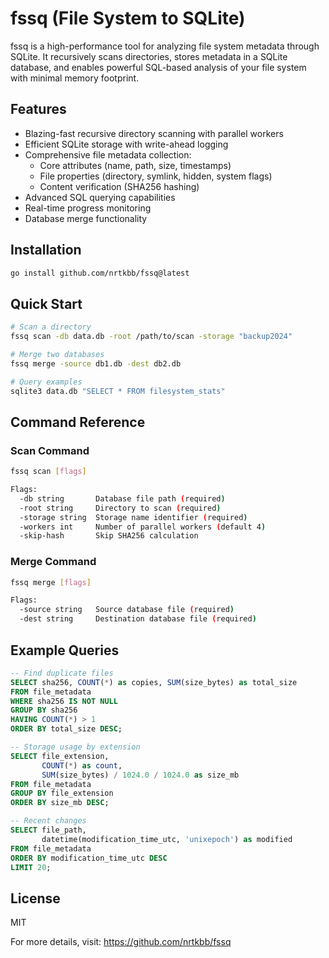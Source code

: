 # fssq (File System to SQLite)

fssq is a high-performance tool for analyzing file system metadata through SQLite. It recursively scans directories, stores metadata in a SQLite database, and enables powerful SQL-based analysis of your file system with minimal memory footprint.

## Features

- Blazing-fast recursive directory scanning with parallel workers
- Efficient SQLite storage with write-ahead logging
- Comprehensive file metadata collection:
  - Core attributes (name, path, size, timestamps)
  - File properties (directory, symlink, hidden, system flags)
  - Content verification (SHA256 hashing)
- Advanced SQL querying capabilities
- Real-time progress monitoring
- Database merge functionality

## Installation

```bash
go install github.com/nrtkbb/fssq@latest
```

## Quick Start

```bash
# Scan a directory
fssq scan -db data.db -root /path/to/scan -storage "backup2024"

# Merge two databases
fssq merge -source db1.db -dest db2.db

# Query examples
sqlite3 data.db "SELECT * FROM filesystem_stats"
```

## Command Reference

### Scan Command

```bash
fssq scan [flags]

Flags:
  -db string       Database file path (required)
  -root string     Directory to scan (required)
  -storage string  Storage name identifier (required)
  -workers int     Number of parallel workers (default 4)
  -skip-hash       Skip SHA256 calculation
```

### Merge Command

```bash
fssq merge [flags]

Flags:
  -source string   Source database file (required)
  -dest string     Destination database file (required)
```

## Example Queries

```sql
-- Find duplicate files
SELECT sha256, COUNT(*) as copies, SUM(size_bytes) as total_size
FROM file_metadata
WHERE sha256 IS NOT NULL
GROUP BY sha256
HAVING COUNT(*) > 1
ORDER BY total_size DESC;

-- Storage usage by extension
SELECT file_extension, 
       COUNT(*) as count,
       SUM(size_bytes) / 1024.0 / 1024.0 as size_mb
FROM file_metadata
GROUP BY file_extension
ORDER BY size_mb DESC;

-- Recent changes
SELECT file_path, 
       datetime(modification_time_utc, 'unixepoch') as modified
FROM file_metadata
ORDER BY modification_time_utc DESC
LIMIT 20;
```

## License

MIT

For more details, visit: https://github.com/nrtkbb/fssq
